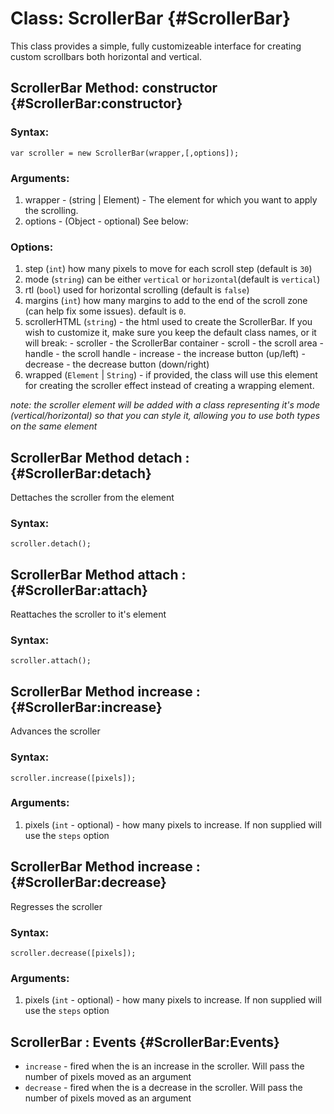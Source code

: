 Class: ScrollerBar {#ScrollerBar}
==========================================
This class provides a simple, fully customizeable interface for creating custom scrollbars both horizontal and vertical.

ScrollerBar Method: constructor {#ScrollerBar:constructor}
---------------------------------
### Syntax:

	var scroller = new ScrollerBar(wrapper,[,options]);

### Arguments:

1. wrapper - (string | Element) - The element for which you want to apply the scrolling.
2. options - (Object - optional) See below:

### Options:
1. step (`int`) how many pixels to move for each scroll step (default is `30`)
2. mode (`string`) can be either `vertical` or `horizontal`(default is `vertical`)
3. rtl (`bool`) used for horizontal scrolling (default is `false`)
4. margins (`int`) how many margins to add to the end of the scroll zone (can help fix some issues). default is `0`.
5. scrollerHTML (`string`) - the html used to create the ScrollerBar. If you wish to customize it, make sure you keep the default class names, or it will break:
        - scroller - the ScrollerBar container
        - scroll - the scroll area
        - handle - the scroll handle
        - increase - the increase button (up/left)
        - decrease - the decrease button (down/right)
6. wrapped (`Element` | `String`) - if provided, the class will use this element for creating the scroller effect instead of creating a wrapping element.

*note: the scroller element will be added with a class representing it's mode (vertical/horizontal) so that you can style it, allowing you to use both types on the same element*

ScrollerBar Method detach : {#ScrollerBar:detach}
----------------
Dettaches the scroller from the element

### Syntax:
    
    scroller.detach();
	
    
ScrollerBar Method attach : {#ScrollerBar:attach}
----------------
Reattaches the scroller to it's element

### Syntax:
    
    scroller.attach();
	

ScrollerBar Method increase : {#ScrollerBar:increase}
----------------
Advances the scroller

### Syntax:
    
    scroller.increase([pixels]);

### Arguments:

1. pixels (`int` - optional) - how many pixels to increase. If non supplied will use the `steps` option


ScrollerBar Method increase : {#ScrollerBar:decrease}
----------------
Regresses the scroller

### Syntax:
    
    scroller.decrease([pixels]);

### Arguments:

1. pixels (`int` - optional) - how many pixels to increase. If non supplied will use the `steps` option
    

ScrollerBar : Events {#ScrollerBar:Events}
---------------
 * `increase`  - fired when the is an increase in the scroller. Will pass the number of pixels moved as an argument
 * `decrease` - fired when the is a decrease in the scroller. Will pass the number of pixels moved as an argument
 
